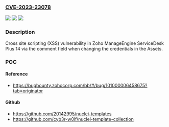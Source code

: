 ### [CVE-2023-23078](https://cve.mitre.org/cgi-bin/cvename.cgi?name=CVE-2023-23078)
![](https://img.shields.io/static/v1?label=Product&message=n%2Fa&color=blue)
![](https://img.shields.io/static/v1?label=Version&message=n%2Fa&color=blue)
![](https://img.shields.io/static/v1?label=Vulnerability&message=n%2Fa&color=brighgreen)

### Description

Cross site scripting (XSS) vulnerability in Zoho ManageEngine ServiceDesk Plus 14 via the comment field when changing the credentials in the Assets.

### POC

#### Reference
- https://bugbounty.zohocorp.com/bb/#/bug/101000006458675?tab=originator

#### Github
- https://github.com/20142995/nuclei-templates
- https://github.com/cyb3r-w0lf/nuclei-template-collection

